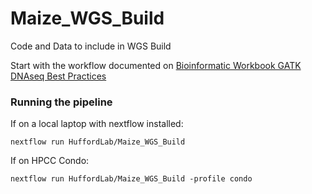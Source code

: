 # Maize_WGS_Build
Code and Data to include in WGS Build

Start with the workflow documented on [Bioinformatic Workbook GATK DNAseq Best Practices](https://bioinformaticsworkbook.org/dataAnalysis/VariantCalling/gatk-dnaseq-best-practices-workflow.html#gsc.tab=0)

### Running the pipeline

If on a local laptop with nextflow installed:

```
nextflow run HuffordLab/Maize_WGS_Build
```

If on HPCC Condo:

```
nextflow run HuffordLab/Maize_WGS_Build -profile condo
```
